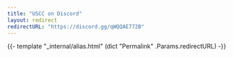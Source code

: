```yaml
---
title: "USCC on Discord"
layout: redirect
redirectURL: "https://discord.gg/qWQQAE772B"
---
```


{{- template "_internal/alias.html" (dict "Permalink" .Params.redirectURL) -}}
